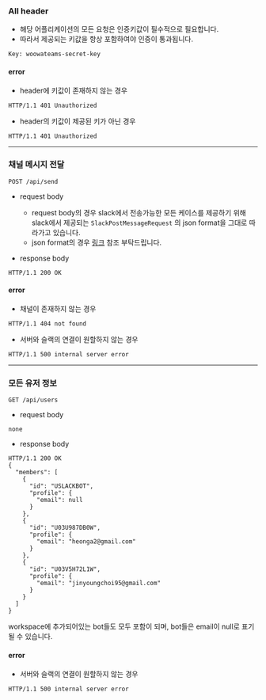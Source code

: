 ### All header
- 해당 어플리케이션의 모든 요청은 인증키값이 필수적으로 필요합니다.
- 따라서 제공되는 키값을 항상 포함하여야 인증이 통과됩니다.
```http
Key: woowateams-secret-key
```
#### error
- header에 키값이 존재하지 않는 경우
```http
HTTP/1.1 401 Unauthorized
```
- header의 키값이 제공된 키가 아닌 경우
```http
HTTP/1.1 401 Unauthorized
```

---

### 채널 메시지 전달
`POST /api/send`
- request body
    - request body의 경우 slack에서 전송가능한 모든 케이스를 제공하기 위해 slack에서 제공되는 `SlackPostMessageRequest` 의 json format을 그대로 따라가고 있습니다.
    - json format의 경우 [링크](https://api.slack.com/messaging/composing/layouts#building-attachments) 참조 부탁드립니다.

- response body
```http
HTTP/1.1 200 OK
```
#### error
- 채널이 존재하지 않는 경우
```http
HTTP/1.1 404 not found
```
- 서버와 슬랙의 연결이 원할하지 않는 경우
```http
HTTP/1.1 500 internal server error
```

---

### 모든 유저 정보
`GET /api/users`
- request body
```
none
```
- response body
```http
HTTP/1.1 200 OK
{
  "members": [
    {
      "id": "USLACKBOT",
      "profile": {
        "email": null
      }
    },
    {
      "id": "U03U987DB0W",
      "profile": {
        "email": "heonga2@gmail.com"
      }
    },
    {
      "id": "U03V5H72L1W",
      "profile": {
        "email": "jinyoungchoi95@gmail.com"
      }
    }
  ]
}
```
workspace에 추가되어있는 bot들도 모두 포함이 되며, bot들은 email이 null로 표기될 수 있습니다.

#### error
- 서버와 슬랙의 연결이 원할하지 않는 경우
```http
HTTP/1.1 500 internal server error
```
